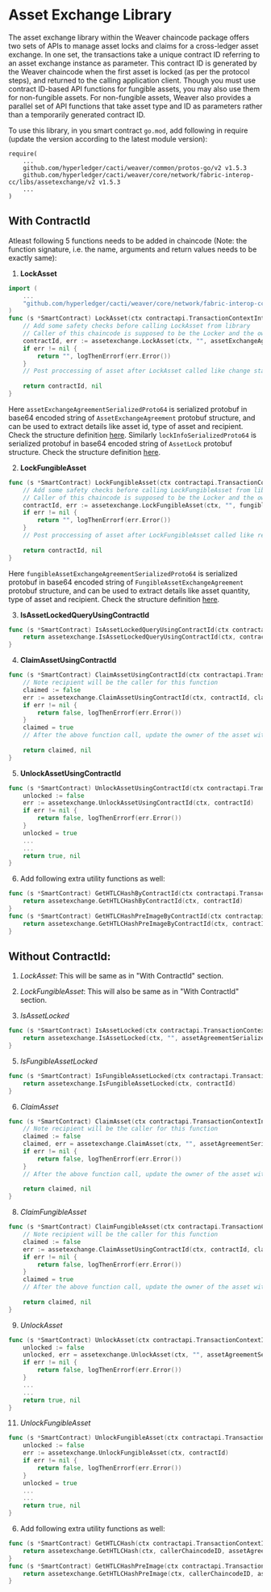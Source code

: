 <!--
 Copyright IBM Corp. All Rights Reserved.

 SPDX-License-Identifier: CC-BY-4.0
 -->
# Asset Exchange Library

The asset exchange library within the Weaver chaincode package offers two sets of APIs to manage asset locks and claims for a cross-ledger asset exchange. In one set, the transactions take a unique contract ID referring to an asset exchange instance as parameter. This contract ID is generated by the Weaver chaincode when the first asset is locked (as per the protocol steps), and returned to the calling application client. Though you must use contract ID-based API functions for fungible assets, you may also use them for non-fungible assets. For non-fungible assets, Weaver also provides a parallel set of API functions that take asset type and ID as parameters rather than a temporarily generated contract ID.

To use this library, in you smart contract `go.mod`, add following in require (update the version according to the latest module version):
```
require(
    ...
    github.com/hyperledger/cacti/weaver/common/protos-go/v2 v1.5.3
    github.com/hyperledger/cacti/weaver/core/network/fabric-interop-cc/libs/assetexchange/v2 v1.5.3
    ...
)
```

## With ContractId

Atleast following 5 functions needs to be added in chaincode (Note: the function signature, i.e. the name,  arguments and return values needs to be exactly same):
1. **LockAsset**
  ```go
  import (
      ...
      "github.com/hyperledger/cacti/weaver/core/network/fabric-interop-cc/libs/assetexchange/v2"
  )
  func (s *SmartContract) LockAsset(ctx contractapi.TransactionContextInterface, assetExchangeAgreementSerializedProto64 string, lockInfoSerializedProto64 string) (string, error) {
      // Add some safety checks before calling LockAsset from library
      // Caller of this chaincode is supposed to be the Locker and the owner of the asset being locked.
      contractId, err := assetexchange.LockAsset(ctx, "", assetExchangeAgreementSerializedProto64, lockInfoSerializedProto64)
      if err != nil {
          return "", logThenErrorf(err.Error())
      }
      // Post proccessing of asset after LockAsset called like change status of the asset so that it can't be spent.
      
      return contractId, nil
  }
  ```
  Here `assetExchangeAgreementSerializedProto64` is serialized protobuf in base64 encoded string of `AssetExchangeAgreement` protobuf structure, and can be used to extract details like asset id, type of asset and recipient. Check the structure definition [here](https://github.com/hyperledger-cacti/cacti/blob/main/weaver/rfcs/formats/assets/exchange.md#representing-two-party-asset-exchange-agreements). 
  Similarly `lockInfoSerializedProto64` is serialized protobuf in base64 encoded string of `AssetLock` protobuf structure. Check the structure definition [here](https://github.com/hyperledger-cacti/cacti/blob/main/weaver/rfcs/formats/assets/exchange.md#representing-locks-on-assets).
  
2. **LockFungibleAsset**
  ```go
  func (s *SmartContract) LockFungibleAsset(ctx contractapi.TransactionContextInterface, fungibleAssetExchangeAgreementSerializedProto64 string, lockInfoSerializedProto64 string) (string, error) {
      // Add some safety checks before calling LockFungibleAsset from library
      // Caller of this chaincode is supposed to be the Locker and the owner of the asset being locked.
      contractId, err := assetexchange.LockFungibleAsset(ctx, "", fungibleAssetExchangeAgreementSerializedProto64, lockInfoSerializedProto64)
      if err != nil {
          return "", logThenErrorf(err.Error())
      }
      // Post proccessing of asset after LockFungibleAsset called like reduce the amount of tokens owned by the locker, or mark it locked so that it can't be spent.
      
      return contractId, nil
  }
  ```
  Here `fungibleAssetExchangeAgreementSerializedProto64` is serialized protobuf in base64 encoded string of `FungibleAssetExchangeAgreement` protobuf structure, and can be used to extract details like asset quantity, type of asset and recipient. Check the structure definition [here](https://github.com/hyperledger-cacti/cacti/blob/main/weaver/rfcs/formats/assets/exchange.md#representing-two-party-asset-exchange-agreements).
  
3. **IsAssetLockedQueryUsingContractId**
  ```go
  func (s *SmartContract) IsAssetLockedQueryUsingContractId(ctx contractapi.TransactionContextInterface, contractId string) (bool, error) {
      return assetexchange.IsAssetLockedQueryUsingContractId(ctx, contractId)
  }
  ```
  
4. **ClaimAssetUsingContractId**
  ```go
  func (s *SmartContract) ClaimAssetUsingContractId(ctx contractapi.TransactionContextInterface, contractId, claimInfoSerializedProto64 string) (bool, error) {
      // Note recipient will be the caller for this function
      claimed := false
      err := assetexchange.ClaimAssetUsingContractId(ctx, contractId, claimInfoSerializedProto64)
      if err != nil {
          return false, logThenErrorf(err.Error())
      }
      claimed = true
      // After the above function call, update the owner of the asset with recipeint/caller
      
      return claimed, nil
  }
  ```
  
5. **UnlockAssetUsingContractId**
  ```go
  func (s *SmartContract) UnlockAssetUsingContractId(ctx contractapi.TransactionContextInterface, contractId string) (bool, error) {
      unlocked := false
      err := assetexchange.UnlockAssetUsingContractId(ctx, contractId)
      if err != nil {
          return false, logThenErrorf(err.Error())
      }
      unlocked = true
      ...
      ...
      return true, nil
  }
  ```

6. Add following extra utility functions as well:
  ```go
  func (s *SmartContract) GetHTLCHashByContractId(ctx contractapi.TransactionContextInterface, contractId string) (string, error) {
      return assetexchange.GetHTLCHashByContractId(ctx, contractId)
  }
  func (s *SmartContract) GetHTLCHashPreImageByContractId(ctx contractapi.TransactionContextInterface, contractId string) (string, error) {
      return assetexchange.GetHTLCHashPreImageByContractId(ctx, contractId)
  }
  ```

## Without ContractId:

1. *LockAsset*: This will be same as in "With ContractId" section.

2. *LockFungibleAsset*: This will also be same as in "With ContractId" section.

3. *IsAssetLocked*
```go
func (s *SmartContract) IsAssetLocked(ctx contractapi.TransactionContextInterface, assetAgreementSerializedProto64 string) (bool, error) {
    return assetexchange.IsAssetLocked(ctx, "", assetAgreementSerializedProto64)
}
```

5. *IsFungibleAssetLocked*
```go
func (s *SmartContract) IsFungibleAssetLocked(ctx contractapi.TransactionContextInterface, contractId string) (bool, error) {
    return assetexchange.IsFungibleAssetLocked(ctx, contractId)
}
```

6. *ClaimAsset*
```go
func (s *SmartContract) ClaimAsset(ctx contractapi.TransactionContextInterface, assetAgreementSerializedProto64 string, claimInfoSerializedProto64 string) (bool, error) {
    // Note recipient will be the caller for this function
    claimed := false
    claimed, err = assetexchange.ClaimAsset(ctx, "", assetAgreementSerializedProto64, claimInfoSerializedProto64)
    if err != nil {
        return false, logThenErrorf(err.Error())
    }
    // After the above function call, update the owner of the asset with recipeint/caller
    
    return claimed, nil
}
```

8. *ClaimFungibleAsset*
```go
func (s *SmartContract) ClaimFungibleAsset(ctx contractapi.TransactionContextInterface, contractId, claimInfoSerializedProto64 string) (bool, error) {
    // Note recipient will be the caller for this function
    claimed := false
    err := assetexchange.ClaimAssetUsingContractId(ctx, contractId, claimInfoSerializedProto64)
    if err != nil {
        return false, logThenErrorf(err.Error())
    }
    claimed = true
    // After the above function call, update the owner of the asset with recipeint/caller
    
    return claimed, nil
}
```

9. *UnlockAsset*
```go
func (s *SmartContract) UnlockAsset(ctx contractapi.TransactionContextInterface, assetAgreementSerializedProto64 string) (bool, error) {
    unlocked := false
    unlocked, err = assetexchange.UnlockAsset(ctx, "", assetAgreementSerializedProto64)
    if err != nil {
        return false, logThenErrorf(err.Error())
    }
    ...
    ...
    return true, nil
}
```

11. *UnlockFungibleAsset*
```go
func (s *SmartContract) UnlockFungibleAsset(ctx contractapi.TransactionContextInterface, contractId string) (bool, error) {
    unlocked := false
    err := assetexchange.UnlockFungibleAsset(ctx, contractId)
    if err != nil {
        return false, logThenErrorf(err.Error())
    }
    unlocked = true
    ...
    ...
    return true, nil
}
```

6. Add following extra utility functions as well:
  ```go
  func (s *SmartContract) GetHTLCHash(ctx contractapi.TransactionContextInterface, callerChaincodeID, assetAgreementBytesBase64 string) (string, error) {
      return assetexchange.GetHTLCHash(ctx, callerChaincodeID, assetAgreementBytesBase64)
  }
  func (s *SmartContract) GetHTLCHashPreImage(ctx contractapi.TransactionContextInterface, callerChaincodeID, assetAgreementBytesBase64 string) (string, error) {
      return assetexchange.GetHTLCHashPreImage(ctx, callerChaincodeID, assetAgreementBytesBase64)
  }
  ```